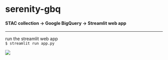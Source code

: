 # serenity-gbq
#### STAC collection -> Google BigQuery -> Streamlit web app
---
run the streamlit web app   
```$ streamlit run app.py```

![](data/screenshot.png?raw=true)